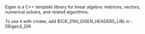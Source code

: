 Eigen is a C++ template library for linear algebra: matrices, vectors, numerical solvers, and related algorithms.

To use it with cmake, add 
    ${CK_ENV_EIGEN_HEADERS_LIB} in -DEigen3_DIR
    
